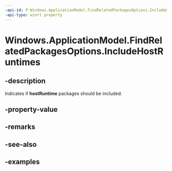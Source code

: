 ```yaml
---
-api-id: P:Windows.ApplicationModel.FindRelatedPackagesOptions.IncludeHostRuntimes
-api-type: winrt property
---
```


# Windows.ApplicationModel.FindRelatedPackagesOptions.IncludeHostRuntimes

<!--
public bool IncludeHostRuntimes { get; set; }
-->

## -description

Indicates if **hostRuntime** packages should be included.

## -property-value

## -remarks

## -see-also

## -examples
